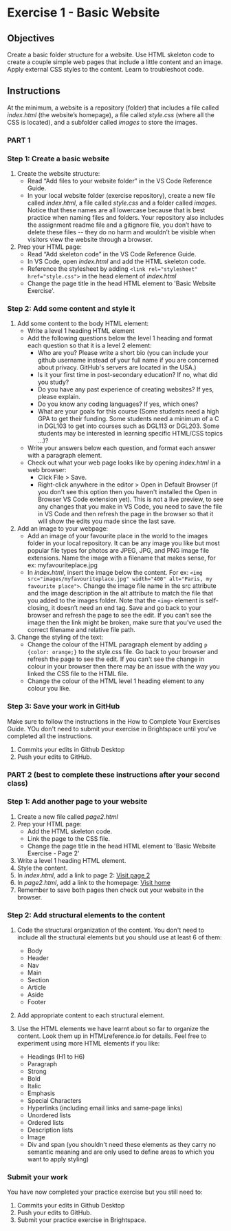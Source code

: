 # Exercise 1 - Basic Website

## Objectives

Create a basic folder structure for a website. Use HTML skeleton code to create a couple simple web pages that include a little content and an image. Apply external CSS styles to the content. Learn to troubleshoot code.

## Instructions

At the minimum, a website is a repository (folder) that includes a file called _index.html_ (the website’s homepage), a file called _style.css_ (where all the CSS is located), and a subfolder called _images_ to store the images.

### PART 1

### Step 1: Create a basic website

1. Create the website structure:
   - Read “Add files to your website folder” in the VS Code Reference Guide.
   - In your local website folder (exercise repository), create a new file called _index.html_, a file called _style.css_ and a folder called _images_. Notice that these names are all lowercase because that is best practice when naming files and folders. Your repository also includes the assignment readme file and a gitignore file, you don’t have to delete these files -- they do no harm and wouldn’t be visible when visitors view the website through a browser.
2. Prep your HTML page:
   - Read “Add skeleton code” in the VS Code Reference Guide.
   - In VS Code, open _index.html_ and add the HTML skeleton code.
   - Reference the stylesheet by adding `<link rel="stylesheet" href="style.css">` in the head element of _index.html_
   - Change the page title in the head HTML element to 'Basic Website Exercise'.

### Step 2: Add some content and style it

1. Add some content to the body HTML element:
   - Write a level 1 heading HTML element
   - Add the following questions below the level 1 heading and format each question so that it is a level 2 element:
     - Who are you? Please write a short bio (you can include your github username instead of your full name if you are concerned about privacy. GitHub's servers are located in the USA.)
     - Is it your first time in post-secondary education? If no, what did you study?
     - Do you have any past experience of creating websites? If yes, please explain.
     - Do you know any coding languages? If yes, which ones?
     - What are your goals for this course (Some students need a high GPA to get their funding. Some students need a minimum of a C in DGL103 to get into courses such as DGL113 or DGL203. Some students may be interested in learning specific HTML/CSS topics ...)?
   - Write your answers below each question, and format each answer with a paragraph element.
   - Check out what your web page looks like by opening _index.html_ in a web browser:
     - Click File > Save.
     - Right-click anywhere in the editor > Open in Default Browser (if you don't see this option then you haven't installed the Open in Browser VS Code extension yet). This is not a live preview, to see any changes that you make in VS Code, you need to save the file in VS Code and then refresh the page in the browser so that it will show the edits you made since the last save.
2. Add an image to your webpage:
   - Add an image of your favourite place in the world to the images folder in your local repository. It can be any image you like but most popular file types for photos are JPEG, JPG, and PNG image file extensions. Name the image with a filename that makes sense, for ex: myfavouriteplace.jpg
   - In _index.html_, insert the image below the content. For ex: `<img src="images/myfavouriteplace.jpg" width="400" alt="Paris, my favourite place">`. Change the image file name in the src attribute and the image description in the alt attribute to match the file that you added to the images folder. Note that the `<img>` element is self-closing, it doesn’t need an end tag. Save and go back to your browser and refresh the page to see the edit. If you can’t see the image then the link might be broken, make sure that you’ve used the correct filename and relative file path.
3. Change the styling of the text:
   - Change the colour of the HTML paragraph element by adding `p {color: orange;}` to the style.css file. Go back to your browser and refresh the page to see the edit. If you can't see the change in colour in your browser then there may be an issue with the way you linked the CSS file to the HTML file.
   - Change the colour of the HTML level 1 heading element to any colour you like.

### Step 3: Save your work in GitHub

Make sure to follow the instructions in the How to Complete Your Exercises Guide. YOu don't need to submit your exercise in Brightspace until you've completed all the instructions.

1. Commits your edits in Github Desktop
2. Push your edits to GitHub.

### PART 2 (best to complete these instructions after your second class)

### Step 1: Add another page to your website

1. Create a new file called _page2.html_
2. Prep your HTML page:
   - Add the HTML skeleton code.
   - Link the page to the CSS file.
   - Change the page title in the head HTML element to 'Basic Website Exercise - Page 2'
3. Write a level 1 heading HTML element.
4. Style the content.
5. In _index.html_, add a link to page 2: <a href="page2.html">Visit page 2</a>
6. In _page2.html_, add a link to the homepage: <a href="index.html">Visit home</a>
7. Remember to save both pages then check out your website in the browser.

### Step 2: Add structural elements to the content

1. Code the structural organization of the content. You don't need to include all the structural elements but you should use at least 6 of them:

   - Body
   - Header
   - Nav
   - Main
   - Section
   - Article
   - Aside
   - Footer

2. Add appropriate content to each structural element.
3. Use the HTML elements we have learnt about so far to organize the content. Look them up in HTMLreference.io for details. Feel free to experiment using more HTML elements if you like:
   - Headings (H1 to H6)
   - Paragraph
   - Strong
   - Bold
   - Italic
   - Emphasis
   - Special Characters
   - Hyperlinks (including email links and same-page links)
   - Unordered lists
   - Ordered lists
   - Description lists
   - Image
   - Div and span (you shouldn't need these elements as they carry no semantic meaning and are only used to define areas to which you want to apply styling)

### Submit your work

You have now completed your practice exercise but you still need to:

1. Commits your edits in Github Desktop
2. Push your edits to GitHub.
3. Submit your practice exercise in Brightspace.
